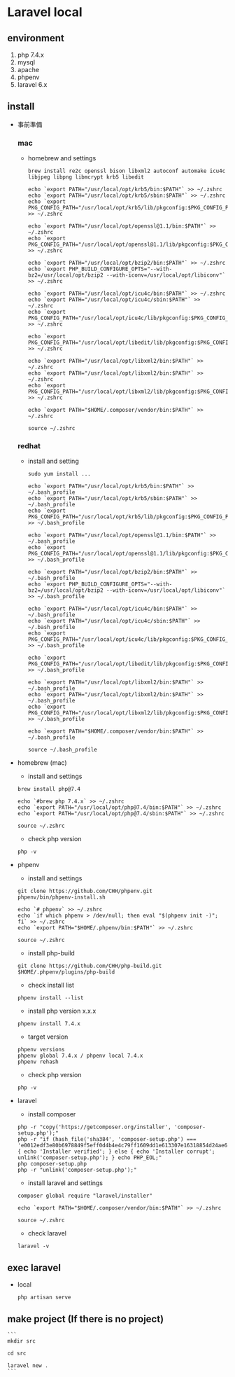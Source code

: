 # Laravel local

## environment

1. php 7.4.x
2. mysql
3. apache
4. phpenv
5. laravel 6.x

## install

- 事前準備

    ### mac

    - homebrew and settings

        ```
        brew install re2c openssl bison libxml2 autoconf automake icu4c libjpeg libpng libmcrypt krb5 libedit

        echo `export PATH="/usr/local/opt/krb5/bin:$PATH"` >> ~/.zshrc
        echo `export PATH="/usr/local/opt/krb5/sbin:$PATH"` >> ~/.zshrc
        echo `export PKG_CONFIG_PATH="/usr/local/opt/krb5/lib/pkgconfig:$PKG_CONFIG_PATH"` >> ~/.zshrc

        echo `export PATH="/usr/local/opt/openssl@1.1/bin:$PATH"` >> ~/.zshrc
        echo `export PKG_CONFIG_PATH="/usr/local/opt/openssl@1.1/lib/pkgconfig:$PKG_CONFIG_PATH"` >> ~/.zshrc

        echo `export PATH="/usr/local/opt/bzip2/bin:$PATH"` >> ~/.zshrc
        echo `export PHP_BUILD_CONFIGURE_OPTS="--with-bz2=/usr/local/opt/bzip2 --with-iconv=/usr/local/opt/libiconv"` >> ~/.zshrc

        echo `export PATH="/usr/local/opt/icu4c/bin:$PATH"` >> ~/.zshrc
        echo `export PATH="/usr/local/opt/icu4c/sbin:$PATH"` >> ~/.zshrc
        echo `export PKG_CONFIG_PATH="/usr/local/opt/icu4c/lib/pkgconfig:$PKG_CONFIG_PATH"` >> ~/.zshrc

        echo `export PKG_CONFIG_PATH="/usr/local/opt/libedit/lib/pkgconfig:$PKG_CONFIG_PATH"` >> ~/.zshrc

        echo `export PATH="/usr/local/opt/libxml2/bin:$PATH"` >> ~/.zshrc
        echo `export PATH="/usr/local/opt/libxml2/bin:$PATH"` >> ~/.zshrc
        echo `export PKG_CONFIG_PATH="/usr/local/opt/libxml2/lib/pkgconfig:$PKG_CONFIG_PATH"` >> ~/.zshrc

        echo `export PATH="$HOME/.composer/vendor/bin:$PATH"` >> ~/.zshrc
        
        source ~/.zshrc
        ```

    ### redhat

    - install and setting
        
        ```
        sudo yum install ...

        echo `export PATH="/usr/local/opt/krb5/bin:$PATH"` >> ~/.bash_profile
        echo `export PATH="/usr/local/opt/krb5/sbin:$PATH"` >> ~/.bash_profile
        echo `export PKG_CONFIG_PATH="/usr/local/opt/krb5/lib/pkgconfig:$PKG_CONFIG_PATH"` >> ~/.bash_profile

        echo `export PATH="/usr/local/opt/openssl@1.1/bin:$PATH"` >> ~/.bash_profile
        echo `export PKG_CONFIG_PATH="/usr/local/opt/openssl@1.1/lib/pkgconfig:$PKG_CONFIG_PATH"` >> ~/.bash_profile

        echo `export PATH="/usr/local/opt/bzip2/bin:$PATH"` >> ~/.bash_profile
        echo `export PHP_BUILD_CONFIGURE_OPTS="--with-bz2=/usr/local/opt/bzip2 --with-iconv=/usr/local/opt/libiconv"` >> ~/.bash_profile

        echo `export PATH="/usr/local/opt/icu4c/bin:$PATH"` >> ~/.bash_profile
        echo `export PATH="/usr/local/opt/icu4c/sbin:$PATH"` >> ~/.bash_profile
        echo `export PKG_CONFIG_PATH="/usr/local/opt/icu4c/lib/pkgconfig:$PKG_CONFIG_PATH"` >> ~/.bash_profile

        echo `export PKG_CONFIG_PATH="/usr/local/opt/libedit/lib/pkgconfig:$PKG_CONFIG_PATH"` >> ~/.bash_profile

        echo `export PATH="/usr/local/opt/libxml2/bin:$PATH"` >> ~/.bash_profile
        echo `export PATH="/usr/local/opt/libxml2/bin:$PATH"` >> ~/.bash_profile
        echo `export PKG_CONFIG_PATH="/usr/local/opt/libxml2/lib/pkgconfig:$PKG_CONFIG_PATH"` >> ~/.bash_profile

        echo `export PATH="$HOME/.composer/vendor/bin:$PATH"` >> ~/.bash_profile
        
        source ~/.bash_profile
        ```

- homebrew (mac)

    - install and settings

    ```
    brew install php@7.4

    echo `#brew php 7.4.x` >> ~/.zshrc
    echo `export PATH="/usr/local/opt/php@7.4/bin:$PATH"` >> ~/.zshrc
    echo `export PATH="/usr/local/opt/php@7.4/sbin:$PATH"` >> ~/.zshrc

    source ~/.zshrc
    ```

    - check php version

    ```
    php -v
    ```

- phpenv

    - install and settings

    ```
    git clone https://github.com/CHH/phpenv.git
    phpenv/bin/phpenv-install.sh

    echo `# phpenv` >> ~/.zshrc
    echo `if which phpenv > /dev/null; then eval "$(phpenv init -)"; fi` >> ~/.zshrc
    echo `export PATH="$HOME/.phpenv/bin:$PATH"` >> ~/.zshrc

    source ~/.zshrc
    ```

    - install php-build

    ```
    git clone https://github.com/CHH/php-build.git $HOME/.phpenv/plugins/php-build
    ```

    - check install list

    ```
    phpenv install --list
    ```

    - install php version x.x.x

    ```
    phpenv install 7.4.x
    ```

    - target version

    ```
    phpenv versions
    phpenv global 7.4.x / phpenv local 7.4.x
    phpenv rehash
    ```

    - check php version

    ```
    php -v
    ```

- laravel

    - install composer

    ```
    php -r "copy('https://getcomposer.org/installer', 'composer-setup.php');"
    php -r "if (hash_file('sha384', 'composer-setup.php') === 'e0012edf3e80b6978849f5eff0d4b4e4c79ff1609dd1e613307e16318854d24ae64f26d17af3ef0bf7cfb710ca74755a') { echo 'Installer verified'; } else { echo 'Installer corrupt'; unlink('composer-setup.php'); } echo PHP_EOL;"
    php composer-setup.php
    php -r "unlink('composer-setup.php');"
    ```

    - install laravel and settings

    ```
    composer global require "laravel/installer"

    echo `export PATH="$HOME/.composer/vendor/bin:$PATH"` >> ~/.zshrc
    
    source ~/.zshrc
    ```

    - check laravel

    ```
    laravel -v
    ```

## exec laravel

- local

    ```
    php artisan serve
    ```

## make project (If there is no project)

    ```
    mkdir src

    cd src

    laravel new .
    ```
